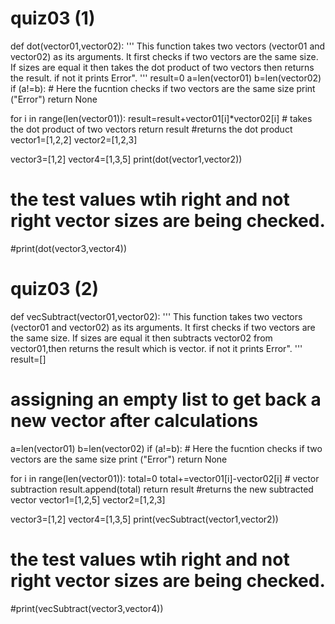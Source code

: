 # quiz03 (1)

def dot(vector01,vector02): 
  '''
This function takes two vectors (vector01 and vector02) as its arguments. It first checks if two vectors are the same size. If sizes are equal it then takes the dot product of two vectors then returns the result. if not it prints Error".
   '''
  result=0
  a=len(vector01)
  b=len(vector02)
  if (a!=b):
    # Here the fucntion checks if two vectors are the same size
    print ("Error")
    return None
  
  for i in range(len(vector01)):
    result=result+vector01[i]*vector02[i]
    # takes the dot product of two vectors
  return result
    #returns the dot product
vector1=[1,2,2]
vector2=[1,2,3]

vector3=[1,2]
vector4=[1,3,5]
print(dot(vector1,vector2))
# the test values wtih right and not right vector sizes are being checked.
#print(dot(vector3,vector4))

# quiz03 (2)

def vecSubtract(vector01,vector02): 
  '''
This function takes two vectors (vector01 and vector02) as its arguments. It first checks if two vectors are the same size. If sizes are equal it then subtracts vector02 from vector01,then returns the result which is vector. if not it prints Error".
   '''
  result=[]
  # assigning an empty list to get back a new vector after calculations
  a=len(vector01)
  b=len(vector02)
  if (a!=b):
    # Here the fucntion checks if two vectors are the same size
    print ("Error")
    return None
  
  for i in range(len(vector01)):
    total=0
    total+=vector01[i]-vector02[i]
    # vector subtraction
    result.append(total)
  return result
    #returns the new subtracted vector
vector1=[1,2,5]
vector2=[1,2,3]

vector3=[1,2]
vector4=[1,3,5]
print(vecSubtract(vector1,vector2))
# the test values wtih right and not right vector sizes are being checked.
#print(vecSubtract(vector3,vector4))
